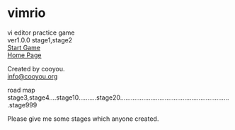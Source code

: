 # vimrio
vi editor practice game  
ver1.0.0 stage1,stage2  
[Start Game](http://cooyou.github.io/vimrio/www/vimrio.html)  
[Home Page](http://cooyou.github.io/vimrio/index.html)  

Created by cooyou.  
info@cooyou.org  

road map  
stage3,stage4....stage10..........stage20..............................................................stage999  
  
Please give me some stages which anyone created.  


